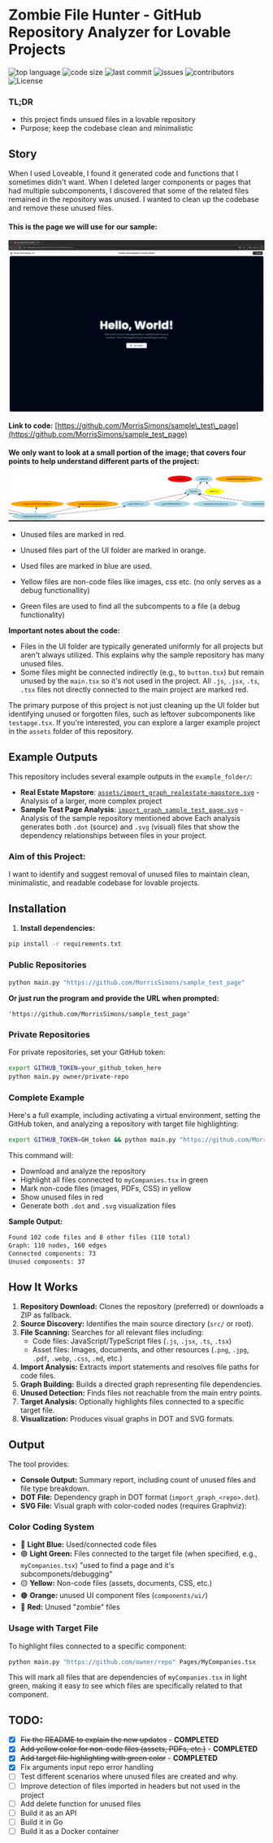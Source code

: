 # Zombie File Hunter - GitHub Repository Analyzer for Lovable Projects
![top language](https://img.shields.io/github/languages/top/gpt-null/template)
![code size](https://img.shields.io/github/languages/code-size/gpt-null/template)
![last commit](https://img.shields.io/github/last-commit/gpt-null/template)
![issues](https://img.shields.io/github/issues/gpt-null/template)
![contributors](https://img.shields.io/github/contributors/gpt-null/template)
![License](https://img.shields.io/github/license/gpt-null/template)

### TL;DR
- this project finds unsued files in a lovable repository
- Purpose; keep the codebase clean and minimalistic

## Story

When I used Loveable, I found it generated code and functions that I sometimes didn't want. When I deleted larger components or pages that had multiple subcomponents, I discovered that some of the related files remained in the repository was unused. I wanted to clean up the codebase and remove these unused files.

#### This is the page we will use for our sample:

![image of the sample test page](assets/image-2.png)

**Link to code:** [https://github.com/MorrisSimons/sample\_test\_page](https://github.com/MorrisSimons/sample_test_page)



#### We only want to look at a small portion of the image; that covers four points to help understand different parts of the project:
![Dependency graph visualization showing used and unused files](assets/image.png)

* Unused files are marked in red.
* Unused files part of the UI folder are marked in orange.
* Used files are marked in blue are used.

* Yellow files are non-code files like images, css etc. (no only serves as a debug functionallity)
* Green files are used to find all the subcompents to a file (a debug functionality) 

**Important notes about the code:**
* Files in the UI folder are typically generated uniformly for all projects but aren't always utilized. This explains why the sample repository has many unused files.
* Some files might be connected indirectly (e.g., to `button.tsx`) but remain unused by the `main.tsx` so it's not used in the project. All `.js`, `.jsx`, `.ts`, `.tsx` files not directly connected to the main project are marked red.

The primary purpose of this project is not just cleaning up the UI folder but identifying unused or forgotten files, such as leftover subcomponents like `testapge.tsx`. If you're interested, you can explore a larger example project in the `assets` folder of this repository.

## Example Outputs

This repository includes several example outputs in the `example_folder/`:
- **Real Estate Mapstore**: [`assets/import_graph_realestate-mapstore.svg`](assets/import_graph_realestate-mapstore.svg) - Analysis of a larger, more complex project
- **Sample Test Page Analysis**: [`import_graph_sample_test_page.svg`](import_graph_sample_test_page.svg) - Analysis of the sample repository mentioned above
Each analysis generates both `.dot` (source) and `.svg` (visual) files that show the dependency relationships between files in your project.

### Aim of this Project:

I want to identify and suggest removal of unused files to maintain clean, minimalistic, and readable codebase for lovable projects.

## Installation

1. **Install dependencies:**

```bash
pip install -r requirements.txt
```

### Public Repositories

```bash
python main.py "https://github.com/MorrisSimons/sample_test_page"
```

**Or just run the program and provide the URL when prompted:**

```
'https://github.com/MorrisSimons/sample_test_page'
```

### Private Repositories

For private repositories, set your GitHub token:

```bash
export GITHUB_TOKEN=your_github_token_here
python main.py owner/private-repo
```

### Complete Example

Here's a full example, including activating a virtual environment, setting the GitHub token, and analyzing a repository with target file highlighting:

```bash
export GITHUB_TOKEN=GH_token && python main.py "https://github.com/MorrisSimons/realestate-mapstore" myCompanies.tsx
```

This command will:
- Download and analyze the repository
- Highlight all files connected to `myCompanies.tsx` in green
- Mark non-code files (images, PDFs, CSS) in yellow
- Show unused files in red
- Generate both `.dot` and `.svg` visualization files

**Sample Output:**
```
Found 102 code files and 8 other files (110 total)
Graph: 110 nodes, 160 edges
Connected components: 73
Unused components: 37
```

## How It Works

1. **Repository Download:** Clones the repository (preferred) or downloads a ZIP as fallback.
2. **Source Discovery:** Identifies the main source directory (`src/` or root).
3. **File Scanning:** Searches for all relevant files including:
   - Code files: JavaScript/TypeScript files (`.js`, `.jsx`, `.ts`, `.tsx`)
   - Asset files: Images, documents, and other resources (`.png`, `.jpg`, `.pdf`, `.webp`, `.css`, `.md`, etc.)
4. **Import Analysis:** Extracts import statements and resolves file paths for code files.
5. **Graph Building:** Builds a directed graph representing file dependencies.
6. **Unused Detection:** Finds files not reachable from the main entry points.
7. **Target Analysis:** Optionally highlights files connected to a specific target file.
8. **Visualization:** Produces visual graphs in DOT and SVG formats.

## Output

The tool provides:

* **Console Output:** Summary report, including count of unused files and file type breakdown.
* **DOT File:** Dependency graph in DOT format (`import_graph_<repo>.dot`).
* **SVG File:** Visual graph with color-coded nodes (requires Graphviz):

### Color Coding System
* 🔵 **Light Blue:** Used/connected code files
* 🟢 **Light Green:** Files connected to the target file (when specified, e.g., `myCompanies.tsx`) "used to find a page and it's subcomponets/debugging"
* 🟡 **Yellow:** Non-code files (assets, documents, CSS, etc.)
* 🟠 **Orange:** unused UI component files (`components/ui/`)
* 🔴 **Red:** Unused "zombie" files

### Usage with Target File

To highlight files connected to a specific component:

```bash
python main.py "https://github.com/owner/repo" Pages/MyCompanies.tsx
```

This will mark all files that are dependencies of `myCompanies.tsx` in light green, making it easy to see which files are specifically related to that component.

## TODO:
- [x] ~~Fix the README to explain the new updates~~ - **COMPLETED**
- [x] ~~Add yellow color for non-code files (assets, PDFs, etc.)~~ - **COMPLETED** 
- [x] ~~Add target file highlighting with green color~~ - **COMPLETED**
- [x] Fix arguments input repo error handling
- [ ] Test different scenarios where unused files are created and why.
- [ ] Improve detection of files imported in headers but not used in the project
- [ ] Add delete function for unused files
- [ ] Build it as an API
- [ ] Build it in Go
- [ ] Build it as a Docker container 

